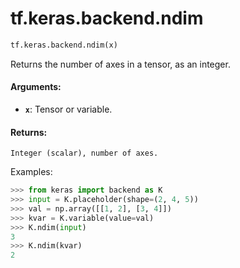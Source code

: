 <div itemscope itemtype="http://developers.google.com/ReferenceObject">
<meta itemprop="name" content="tf.keras.backend.ndim" />
<meta itemprop="path" content="Stable" />
</div>

# tf.keras.backend.ndim

``` python
tf.keras.backend.ndim(x)
```

Returns the number of axes in a tensor, as an integer.

#### Arguments:

* <b>`x`</b>: Tensor or variable.


#### Returns:

    Integer (scalar), number of axes.

Examples:
```python
>>> from keras import backend as K
>>> input = K.placeholder(shape=(2, 4, 5))
>>> val = np.array([[1, 2], [3, 4]])
>>> kvar = K.variable(value=val)
>>> K.ndim(input)
3
>>> K.ndim(kvar)
2
```